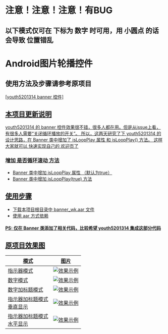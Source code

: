# 注意！注意！注意！有BUG
## 以下模式仅可在 下标为 数字 时可用，用 小圆点 的话会导致 位置错乱

# Android图片轮播控件

## 使用方法及步骤请参考原项目

<a href="https://github.com/youth5201314/banner" target="_blank"> [youth5201314 banner 控件]

## 本项目更新说明

youth5201314 的 banner 控件效果很不错，很多人都在用。但是从issue上看，有很多人需要“关闭循环播放的开关”。
所以，这两天研究了下 youth5201314 的设计思路，在 Banner 类中增加了 isLoopPlay 属性 和 isLoopPlay() 方法。
这样大家就可以 快速实现自己的 欢迎页了


### 增加 是否循环滚动 方法

* Banner 类中增加 isLoopPlay 属性 （默认为true）
* Banner 类中增加 isLoopPlay(true) 方法 

## 使用步骤

* 下载本项目根目录中 banner_wk.aar 文件
* 使用 aar 方式依赖

#### PS: 仅在 Banner 类添加了相关代码，比较希望 youth5201314 集成这部分代码



## 原项目效果图

|模式|图片
|---|---|
|指示器模式|![效果示例](http://oceh51kku.bkt.clouddn.com/banner_example1.png)|
|数字模式|![效果示例](http://oceh51kku.bkt.clouddn.com/banner_example2.png)|
|数字加标题模式|![效果示例](http://oceh51kku.bkt.clouddn.com/banner_example3.png)|
|指示器加标题模式<br>垂直显示|![效果示例](http://oceh51kku.bkt.clouddn.com/banner_example4.png)|
|指示器加标题模式<br>水平显示|![效果示例](http://oceh51kku.bkt.clouddn.com/banner_example5.png)|
















